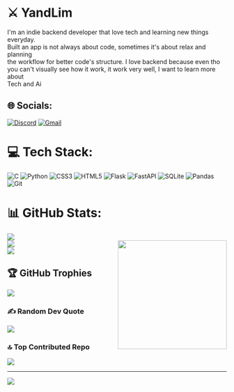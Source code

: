 # ⚔ YandLim
I'm an indie backend developer that love tech and learning new things everyday. <br>Built an app is not always about code, sometimes it's about relax and planning <br>the workflow for better code's structure. I love backend because even tho<br>you can't visually see how it work,  it work very well, I want to learn more about<br>Tech and Ai 


## 🌐 Socials:
[![Discord](https://img.shields.io/badge/Discord-%237289DA.svg?logo=discord&logoColor=white)](https://discord.com/channels/637833614616297472)
[![Gmail](https://img.shields.io/badge/Gmail-%23D14836.svg?logo=gmail&logoColor=white)](mailto:workacounting001@gmail.com)


# 💻 Tech Stack:
![C](https://img.shields.io/badge/c-%2300599C.svg?style=plastic&logo=c&logoColor=white) ![Python](https://img.shields.io/badge/python-3670A0?style=plastic&logo=python&logoColor=ffdd54) ![CSS3](https://img.shields.io/badge/css3-%231572B6.svg?style=plastic&logo=css3&logoColor=white) ![HTML5](https://img.shields.io/badge/html5-%23E34F26.svg?style=plastic&logo=html5&logoColor=white) ![Flask](https://img.shields.io/badge/flask-%23000.svg?style=plastic&logo=flask&logoColor=white) ![FastAPI](https://img.shields.io/badge/FastAPI-005571?style=plastic&logo=fastapi) ![SQLite](https://img.shields.io/badge/sqlite-%2307405e.svg?style=plastic&logo=sqlite&logoColor=white) ![Pandas](https://img.shields.io/badge/pandas-%23150458.svg?style=plastic&logo=pandas&logoColor=white) ![Git](https://img.shields.io/badge/git-%23F05033.svg?style=plastic&logo=git&logoColor=white)
# 📊 GitHub Stats:
![](https://github-readme-stats.vercel.app/api?username=YandLim&theme=dark&hide_border=false&include_all_commits=true&count_private=false)<br/>
<img align="right" height="250" src="https://c.tenor.com/gH3l9iIQaAkAAAAd/tenor.gif"  />
![](https://github-readme-streak-stats.herokuapp.com/?user=YandLim&theme=dark&hide_border=false)<br/>
![](https://github-readme-stats.vercel.app/api/top-langs/?username=YandLim&theme=dark&hide_border=false&include_all_commits=true&count_private=false&layout=compact)

## 🏆 GitHub Trophies
![](https://github-profile-trophy.vercel.app/?username=YandLim&theme=one_dark_pro&no-frame=false&no-bg=true&margin-w=4)

### ✍️ Random Dev Quote
![](https://quotes-github-readme.vercel.app/api?type=horizontal&theme=radical)

### 🔝 Top Contributed Repo
![](https://github-contributor-stats.vercel.app/api?username=YandLim&limit=5&theme=tokyonight&combine_all_yearly_contributions=true)

---
[![](https://visitcount.itsvg.in/api?id=YandLim&icon=0&color=0)](https://visitcount.itsvg.in)

<!-- Proudly created with GPRM ( https://gprm.itsvg.in ) -->
